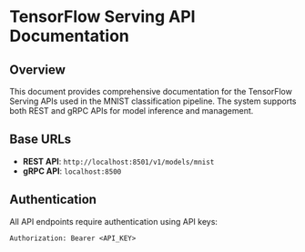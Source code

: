 # TensorFlow Serving API Documentation

## Overview

This document provides comprehensive documentation for the TensorFlow Serving APIs used in the MNIST classification pipeline. The system supports both REST and gRPC APIs for model inference and management.

## Base URLs

- **REST API**: `http://localhost:8501/v1/models/mnist`
- **gRPC API**: `localhost:8500`

## Authentication

All API endpoints require authentication using API keys:

```http
Authorization: Bearer <API_KEY>